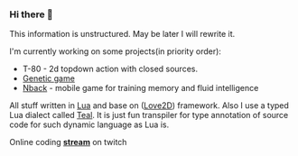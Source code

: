 ### Hi there 👋

<!--
**nagolove/nagolove** is a ✨ _special_ ✨ repository because its `README.md` (this file) appears on your GitHub profile.

Here are some ideas to get you started:

- 🔭 I’m currently working on ...
- 🌱 I’m currently learning ...
- 👯 I’m looking to collaborate on ...
- 🤔 I’m looking for help with ...
- 💬 Ask me about ...
- 📫 How to reach me: ...
- 😄 Pronouns: ...
- ⚡ Fun fact: ...
-->

This information is unstructured. May be later I will rewrite it.

I'm currently working on some projects(in priority order):
  * T-80 - 2d topdown action with closed sources.
  * [Genetic game](https://github.com/nagolove/automato)
  * [Nback](https://github.com/nagolove/nback2) - mobile game for training memory and fluid intelligence  
 
 All stuff written in [Lua](https://www.lua.org/) and base on ([Love2D](https://love2d.org/)) framework. 
 Also I use a typed Lua dialect called [Teal](https://github.com/teal-language/tl). It is just fun transpiler for type annotation of source code for such dynamic language as Lua is.

Online coding **[stream](https://www.twitch.tv/228hooligan)** on twitch
